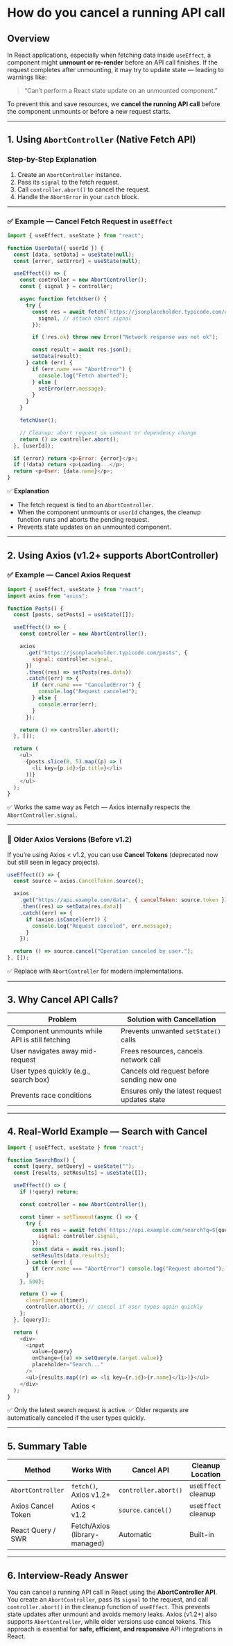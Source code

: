 # How do you cancel a running API call

## Overview

In React applications, especially when fetching data inside `useEffect`, a component might **unmount or re-render** before an API call finishes.
If the request completes after unmounting, it may try to update state — leading to warnings like:

> “Can’t perform a React state update on an unmounted component.”

To prevent this and save resources, we **cancel the running API call** before the component unmounts or before a new request starts.

---

## 1. Using `AbortController` (Native Fetch API)

### Step-by-Step Explanation

1. Create an `AbortController` instance.
2. Pass its `signal` to the fetch request.
3. Call `controller.abort()` to cancel the request.
4. Handle the `AbortError` in your `catch` block.

---

### ✅ Example — Cancel Fetch Request in `useEffect`

```javascript
import { useEffect, useState } from "react";

function UserData({ userId }) {
  const [data, setData] = useState(null);
  const [error, setError] = useState(null);

  useEffect(() => {
    const controller = new AbortController();
    const { signal } = controller;

    async function fetchUser() {
      try {
        const res = await fetch(`https://jsonplaceholder.typicode.com/users/${userId}`, {
          signal, // attach abort signal
        });

        if (!res.ok) throw new Error("Network response was not ok");

        const result = await res.json();
        setData(result);
      } catch (err) {
        if (err.name === "AbortError") {
          console.log("Fetch aborted");
        } else {
          setError(err.message);
        }
      }
    }

    fetchUser();

    // Cleanup: abort request on unmount or dependency change
    return () => controller.abort();
  }, [userId]);

  if (error) return <p>Error: {error}</p>;
  if (!data) return <p>Loading...</p>;
  return <p>User: {data.name}</p>;
}
```

✅ **Explanation**

* The fetch request is tied to an `AbortController`.
* When the component unmounts or `userId` changes, the cleanup function runs and aborts the pending request.
* Prevents state updates on an unmounted component.

---

## 2. Using Axios (v1.2+ supports AbortController)

### ✅ Example — Cancel Axios Request

```javascript
import { useEffect, useState } from "react";
import axios from "axios";

function Posts() {
  const [posts, setPosts] = useState([]);

  useEffect(() => {
    const controller = new AbortController();

    axios
      .get("https://jsonplaceholder.typicode.com/posts", {
        signal: controller.signal,
      })
      .then((res) => setPosts(res.data))
      .catch((err) => {
        if (err.name === "CanceledError") {
          console.log("Request canceled");
        } else {
          console.error(err);
        }
      });

    return () => controller.abort();
  }, []);

  return (
    <ul>
      {posts.slice(0, 5).map((p) => (
        <li key={p.id}>{p.title}</li>
      ))}
    </ul>
  );
}
```

✅ Works the same way as Fetch — Axios internally respects the `AbortController.signal`.

---

### 🧠 Older Axios Versions (Before v1.2)

If you’re using Axios < v1.2, you can use **Cancel Tokens** (deprecated now but still seen in legacy projects).

```javascript
useEffect(() => {
  const source = axios.CancelToken.source();

  axios
    .get("https://api.example.com/data", { cancelToken: source.token })
    .then((res) => setData(res.data))
    .catch((err) => {
      if (axios.isCancel(err)) {
        console.log("Request canceled", err.message);
      }
    });

  return () => source.cancel("Operation canceled by user.");
}, []);
```

✅ Replace with `AbortController` for modern implementations.

---

## 3. Why Cancel API Calls?

| Problem                                        | Solution with Cancellation                    |
| ---------------------------------------------- | --------------------------------------------- |
| Component unmounts while API is still fetching | Prevents unwanted `setState()` calls          |
| User navigates away mid-request                | Frees resources, cancels network call         |
| User types quickly (e.g., search box)          | Cancels old request before sending new one    |
| Prevents race conditions                       | Ensures only the latest request updates state |

---

## 4. Real-World Example — Search with Cancel

```javascript
import { useEffect, useState } from "react";

function SearchBox() {
  const [query, setQuery] = useState("");
  const [results, setResults] = useState([]);

  useEffect(() => {
    if (!query) return;

    const controller = new AbortController();

    const timer = setTimeout(async () => {
      try {
        const res = await fetch(`https://api.example.com/search?q=${query}`, {
          signal: controller.signal,
        });
        const data = await res.json();
        setResults(data.results);
      } catch (err) {
        if (err.name === "AbortError") console.log("Request aborted");
      }
    }, 500);

    return () => {
      clearTimeout(timer);
      controller.abort(); // cancel if user types again quickly
    };
  }, [query]);

  return (
    <div>
      <input
        value={query}
        onChange={(e) => setQuery(e.target.value)}
        placeholder="Search..."
      />
      <ul>{results.map((r) => <li key={r.id}>{r.name}</li>)}</ul>
    </div>
  );
}
```

✅ Only the latest search request is active.
✅ Older requests are automatically canceled if the user types quickly.

---

## 5. Summary Table

| Method             | Works With                    | Cancel API           | Cleanup Location    |
| ------------------ | ----------------------------- | -------------------- | ------------------- |
| `AbortController`  | `fetch()`, Axios v1.2+        | `controller.abort()` | `useEffect` cleanup |
| Axios Cancel Token | Axios < v1.2                  | `source.cancel()`    | `useEffect` cleanup |
| React Query / SWR  | Fetch/Axios (library-managed) | Automatic            | Built-in            |

---

## 6. Interview-Ready Answer

You can cancel a running API call in React using the **AbortController API**.
You create an `AbortController`, pass its `signal` to the request, and call `controller.abort()` in the cleanup function of `useEffect`.
This prevents state updates after unmount and avoids memory leaks.
Axios (v1.2+) also supports `AbortController`, while older versions use cancel tokens.
This approach is essential for **safe, efficient, and responsive** API integrations in React.
